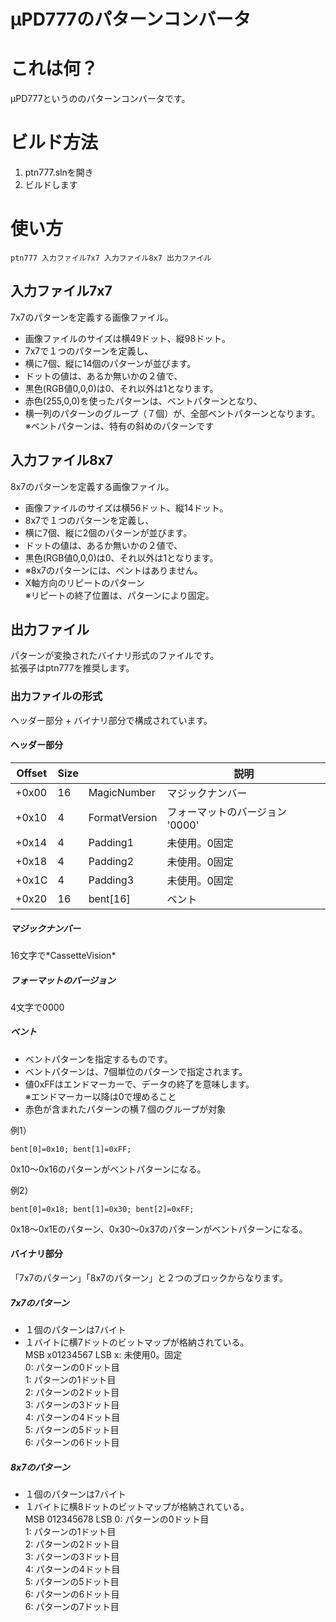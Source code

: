 # μPD777のパターンコンバータ

# これは何？
μPD777というののパターンコンバータです。

# ビルド方法
1. ptn777.slnを開き
2. ビルドします

# 使い方

    ptn777 入力ファイル7x7 入力ファイル8x7 出力ファイル

## 入力ファイル7x7
7x7のパターンを定義する画像ファイル。  

* 画像ファイルのサイズは横49ドット、縦98ドット。
* 7x7で１つのパターンを定義し、
* 横に7個、縦に14個のパターンが並びます。
* ドットの値は、あるか無いかの２値で、
* 黒色(RGB値0,0,0)は0、それ以外は1となります。
* 赤色(255,0,0)を使ったパターンは、ベントパターンとなり、
* 横一列のパターンのグループ（７個）が、全部ベントパターンとなります。  
  ※ベントパターンは、特有の斜めのパターンです

## 入力ファイル8x7
8x7のパターンを定義する画像ファイル。  

* 画像ファイルのサイズは横56ドット、縦14ドット。
* 8x7で１つのパターンを定義し、
* 横に7個、縦に2個のパターンが並びます。
* ドットの値は、あるか無いかの２値で、
* 黒色(RGB値0,0,0)は0、それ以外は1となります。
* ※8x7のパターンには、ベントはありません。
* X軸方向のリピートのパターン  
  ※リピートの終了位置は、パターンにより固定。

## 出力ファイル
パターンが変換されたバイナリ形式のファイルです。  
拡張子はptn777を推奨します。

### 出力ファイルの形式

ヘッダー部分 + バイナリ部分で構成されています。

#### ヘッダー部分

| Offset | Size |   | 説明 |
|---|---|---|---|
| +0x00 |  16  | MagicNumber   | マジックナンバー |
| +0x10 |  4  | FormatVersion | フォーマットのバージョン '0000' |
| +0x14 |  4  | Padding1      | 未使用。0固定 |
| +0x18 |  4  | Padding2      | 未使用。0固定 |
| +0x1C |  4  | Padding3      | 未使用。0固定 |
| +0x20 |  16 | bent[16]      | ベント |

##### マジックナンバー

16文字で\*CassetteVision\*

##### フォーマットのバージョン

4文字で0000

##### ベント

* ベントパターンを指定するものです。
* ベントパターンは、7個単位のパターンで指定されます。
* 値0xFFはエンドマーカーで、データの終了を意味します。  
  ※エンドマーカー以降は0で埋めること
* 赤色が含まれたパターンの横７個のグループが対象

例1）

    bent[0]=0x10; bent[1]=0xFF;  

0x10～0x16のパターンがベントパターンになる。  

例2）

    bent[0]=0x18; bent[1]=0x30; bent[2]=0xFF;
  
0x18～0x1Eのパターン、0x30～0x37のパターンがベントパターンになる。  

#### バイナリ部分

「7x7のパターン」「8x7のパターン」と２つのブロックからなります。

##### 7x7のパターン

* １個のパターンは7バイト
* １バイトに横7ドットのビットマップが格納されている。  
  MSB x01234567 LSB
    x: 未使用0。固定  
    0: パターンの0ドット目  
    1: パターンの1ドット目  
    2: パターンの2ドット目  
    3: パターンの3ドット目  
    4: パターンの4ドット目  
    5: パターンの5ドット目  
    6: パターンの6ドット目  

##### 8x7のパターン

* １個のパターンは7バイト
* １バイトに横8ドットのビットマップが格納されている。  
  MSB 012345678 LSB
    0: パターンの0ドット目  
    1: パターンの1ドット目  
    2: パターンの2ドット目  
    3: パターンの3ドット目  
    4: パターンの4ドット目  
    5: パターンの5ドット目  
    6: パターンの6ドット目  
    6: パターンの7ドット目  
